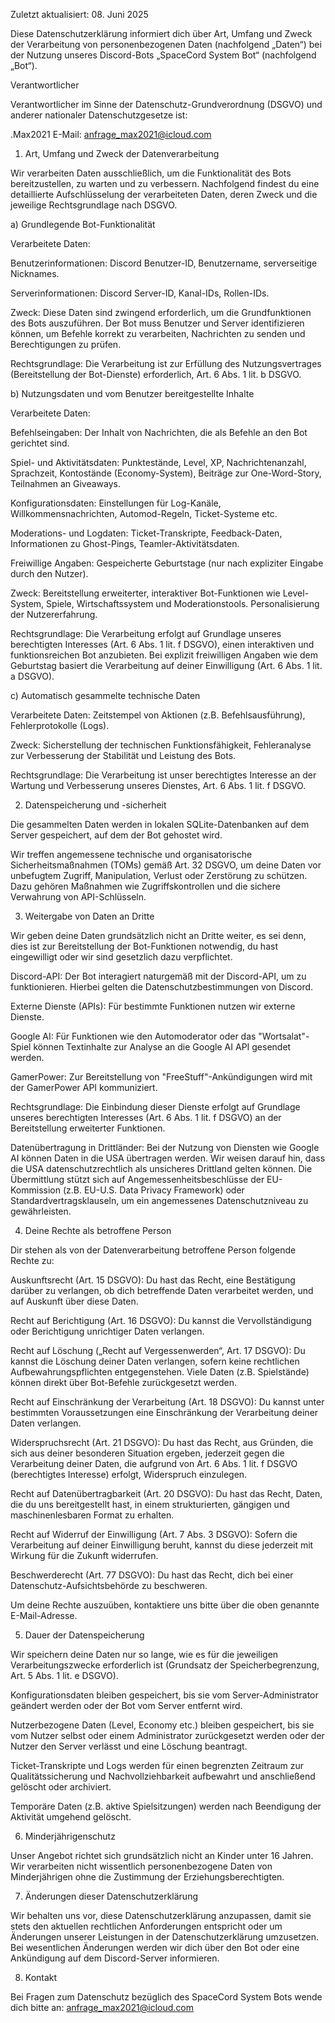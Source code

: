 Zuletzt aktualisiert: 08. Juni 2025

Diese Datenschutzerklärung informiert dich über Art, Umfang und Zweck der Verarbeitung von personenbezogenen Daten (nachfolgend „Daten“) bei der Nutzung unseres Discord-Bots „SpaceCord System Bot“ (nachfolgend „Bot“).

Verantwortlicher

Verantwortlicher im Sinne der Datenschutz-Grundverordnung (DSGVO) und anderer nationaler Datenschutzgesetze ist:

.Max2021
E-Mail: anfrage_max2021@icloud.com

1. Art, Umfang und Zweck der Datenverarbeitung

Wir verarbeiten Daten ausschließlich, um die Funktionalität des Bots bereitzustellen, zu warten und zu verbessern. Nachfolgend findest du eine detaillierte Aufschlüsselung der verarbeiteten Daten, deren Zweck und die jeweilige Rechtsgrundlage nach DSGVO.

a) Grundlegende Bot-Funktionalität

Verarbeitete Daten:

Benutzerinformationen: Discord Benutzer-ID, Benutzername, serverseitige Nicknames.

Serverinformationen: Discord Server-ID, Kanal-IDs, Rollen-IDs.

Zweck: Diese Daten sind zwingend erforderlich, um die Grundfunktionen des Bots auszuführen. Der Bot muss Benutzer und Server identifizieren können, um Befehle korrekt zu verarbeiten, Nachrichten zu senden und Berechtigungen zu prüfen.

Rechtsgrundlage: Die Verarbeitung ist zur Erfüllung des Nutzungsvertrages (Bereitstellung der Bot-Dienste) erforderlich, Art. 6 Abs. 1 lit. b DSGVO.

b) Nutzungsdaten und vom Benutzer bereitgestellte Inhalte

Verarbeitete Daten:

Befehlseingaben: Der Inhalt von Nachrichten, die als Befehle an den Bot gerichtet sind.

Spiel- und Aktivitätsdaten: Punktestände, Level, XP, Nachrichtenanzahl, Sprachzeit, Kontostände (Economy-System), Beiträge zur One-Word-Story, Teilnahmen an Giveaways.

Konfigurationsdaten: Einstellungen für Log-Kanäle, Willkommensnachrichten, Automod-Regeln, Ticket-Systeme etc.

Moderations- und Logdaten: Ticket-Transkripte, Feedback-Daten, Informationen zu Ghost-Pings, Teamler-Aktivitätsdaten.

Freiwillige Angaben: Gespeicherte Geburtstage (nur nach expliziter Eingabe durch den Nutzer).

Zweck: Bereitstellung erweiterter, interaktiver Bot-Funktionen wie Level-System, Spiele, Wirtschaftssystem und Moderationstools. Personalisierung der Nutzererfahrung.

Rechtsgrundlage: Die Verarbeitung erfolgt auf Grundlage unseres berechtigten Interesses (Art. 6 Abs. 1 lit. f DSGVO), einen interaktiven und funktionsreichen Bot anzubieten. Bei explizit freiwilligen Angaben wie dem Geburtstag basiert die Verarbeitung auf deiner Einwilligung (Art. 6 Abs. 1 lit. a DSGVO).

c) Automatisch gesammelte technische Daten

Verarbeitete Daten: Zeitstempel von Aktionen (z.B. Befehlsausführung), Fehlerprotokolle (Logs).

Zweck: Sicherstellung der technischen Funktionsfähigkeit, Fehleranalyse zur Verbesserung der Stabilität und Leistung des Bots.

Rechtsgrundlage: Die Verarbeitung ist unser berechtigtes Interesse an der Wartung und Verbesserung unseres Dienstes, Art. 6 Abs. 1 lit. f DSGVO.

2. Datenspeicherung und -sicherheit

Die gesammelten Daten werden in lokalen SQLite-Datenbanken auf dem Server gespeichert, auf dem der Bot gehostet wird.

Wir treffen angemessene technische und organisatorische Sicherheitsmaßnahmen (TOMs) gemäß Art. 32 DSGVO, um deine Daten vor unbefugtem Zugriff, Manipulation, Verlust oder Zerstörung zu schützen. Dazu gehören Maßnahmen wie Zugriffskontrollen und die sichere Verwahrung von API-Schlüsseln.

3. Weitergabe von Daten an Dritte

Wir geben deine Daten grundsätzlich nicht an Dritte weiter, es sei denn, dies ist zur Bereitstellung der Bot-Funktionen notwendig, du hast eingewilligt oder wir sind gesetzlich dazu verpflichtet.

Discord-API: Der Bot interagiert naturgemäß mit der Discord-API, um zu funktionieren. Hierbei gelten die Datenschutzbestimmungen von Discord.

Externe Dienste (APIs): Für bestimmte Funktionen nutzen wir externe Dienste.

Google AI: Für Funktionen wie den Automoderator oder das "Wortsalat"-Spiel können Textinhalte zur Analyse an die Google AI API gesendet werden.

GamerPower: Zur Bereitstellung von "FreeStuff"-Ankündigungen wird mit der GamerPower API kommuniziert.

Rechtsgrundlage: Die Einbindung dieser Dienste erfolgt auf Grundlage unseres berechtigten Interesses (Art. 6 Abs. 1 lit. f DSGVO) an der Bereitstellung erweiterter Funktionen.

Datenübertragung in Drittländer: Bei der Nutzung von Diensten wie Google AI können Daten in die USA übertragen werden. Wir weisen darauf hin, dass die USA datenschutzrechtlich als unsicheres Drittland gelten können. Die Übermittlung stützt sich auf Angemessenheitsbeschlüsse der EU-Kommission (z.B. EU-U.S. Data Privacy Framework) oder Standardvertragsklauseln, um ein angemessenes Datenschutzniveau zu gewährleisten.

4. Deine Rechte als betroffene Person

Dir stehen als von der Datenverarbeitung betroffene Person folgende Rechte zu:

Auskunftsrecht (Art. 15 DSGVO): Du hast das Recht, eine Bestätigung darüber zu verlangen, ob dich betreffende Daten verarbeitet werden, und auf Auskunft über diese Daten.

Recht auf Berichtigung (Art. 16 DSGVO): Du kannst die Vervollständigung oder Berichtigung unrichtiger Daten verlangen.

Recht auf Löschung („Recht auf Vergessenwerden“, Art. 17 DSGVO): Du kannst die Löschung deiner Daten verlangen, sofern keine rechtlichen Aufbewahrungspflichten entgegenstehen. Viele Daten (z.B. Spielstände) können direkt über Bot-Befehle zurückgesetzt werden.

Recht auf Einschränkung der Verarbeitung (Art. 18 DSGVO): Du kannst unter bestimmten Voraussetzungen eine Einschränkung der Verarbeitung deiner Daten verlangen.

Widerspruchsrecht (Art. 21 DSGVO): Du hast das Recht, aus Gründen, die sich aus deiner besonderen Situation ergeben, jederzeit gegen die Verarbeitung deiner Daten, die aufgrund von Art. 6 Abs. 1 lit. f DSGVO (berechtigtes Interesse) erfolgt, Widerspruch einzulegen.

Recht auf Datenübertragbarkeit (Art. 20 DSGVO): Du hast das Recht, Daten, die du uns bereitgestellt hast, in einem strukturierten, gängigen und maschinenlesbaren Format zu erhalten.

Recht auf Widerruf der Einwilligung (Art. 7 Abs. 3 DSGVO): Sofern die Verarbeitung auf deiner Einwilligung beruht, kannst du diese jederzeit mit Wirkung für die Zukunft widerrufen.

Beschwerderecht (Art. 77 DSGVO): Du hast das Recht, dich bei einer Datenschutz-Aufsichtsbehörde zu beschweren.

Um deine Rechte auszuüben, kontaktiere uns bitte über die oben genannte E-Mail-Adresse.

5. Dauer der Datenspeicherung

Wir speichern deine Daten nur so lange, wie es für die jeweiligen Verarbeitungszwecke erforderlich ist (Grundsatz der Speicherbegrenzung, Art. 5 Abs. 1 lit. e DSGVO).

Konfigurationsdaten bleiben gespeichert, bis sie vom Server-Administrator geändert werden oder der Bot vom Server entfernt wird.

Nutzerbezogene Daten (Level, Economy etc.) bleiben gespeichert, bis sie vom Nutzer selbst oder einem Administrator zurückgesetzt werden oder der Nutzer den Server verlässt und eine Löschung beantragt.

Ticket-Transkripte und Logs werden für einen begrenzten Zeitraum zur Qualitätssicherung und Nachvollziehbarkeit aufbewahrt und anschließend gelöscht oder archiviert.

Temporäre Daten (z.B. aktive Spielsitzungen) werden nach Beendigung der Aktivität umgehend gelöscht.

6. Minderjährigenschutz

Unser Angebot richtet sich grundsätzlich nicht an Kinder unter 16 Jahren. Wir verarbeiten nicht wissentlich personenbezogene Daten von Minderjährigen ohne die Zustimmung der Erziehungsberechtigten.

7. Änderungen dieser Datenschutzerklärung

Wir behalten uns vor, diese Datenschutzerklärung anzupassen, damit sie stets den aktuellen rechtlichen Anforderungen entspricht oder um Änderungen unserer Leistungen in der Datenschutzerklärung umzusetzen. Bei wesentlichen Änderungen werden wir dich über den Bot oder eine Ankündigung auf dem Discord-Server informieren.

8. Kontakt

Bei Fragen zum Datenschutz bezüglich des SpaceCord System Bots wende dich bitte an:
anfrage_max2021@icloud.com
